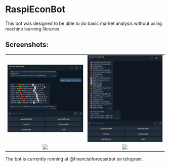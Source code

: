 # RaspiEconBot

This bot was designed to be able to do basic market analysis without using machine learning libraries. 

## Screenshots:

| | | 
|:-------------------------:|:-------------------------:|
|![](doc/bot1.png)|![](doc/bot2.png)|
|![](doc/yieldUS.png)|![](doc/yieldRU.png)|



The bot is currently running at @financialforecastbot on telegram. 
